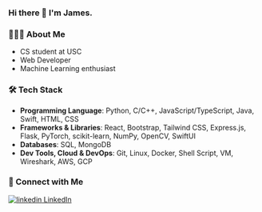 ### Hi there 👋 I'm James.
### 👨🏻‍💻 About Me
- CS student at USC
- Web Developer
- Machine Learning enthusiast

### 🛠 Tech Stack
- **Programming Language**: Python, C/C++, JavaScript/TypeScript, Java, Swift, HTML, CSS
- **Frameworks & Libraries**: React, Bootstrap, Tailwind CSS, Express.js, Flask, PyTorch, scikit-learn, NumPy, OpenCV, SwiftUI
- **Databases**: SQL, MongoDB
- **Dev Tools, Cloud & DevOps**: Git, Linux, Docker, Shell Script, VM, Wireshark, AWS, GCP

### 💬 Connect with Me
<a href="https://www.linkedin.com/in/shih-ju-hsu-a1a2981b0/" rel="nofollow noreferrer">
  <img src="https://i.sstatic.net/gVE0j.png" alt="linkedin"> LinkedIn
</a>

<!--
**hsj562/hsj562** is a ✨ _special_ ✨ repository because its `README.md` (this file) appears on your GitHub profile.

Here are some ideas to get you started:

- 🔭 I’m currently working on ...
- 🌱 I’m currently learning ...
- 👯 I’m looking to collaborate on ...
- 🤔 I’m looking for help with ...
- 💬 Ask me about ...
- 📫 How to reach me: ...
- 😄 Pronouns: ...
- ⚡ Fun fact: ...
-->
